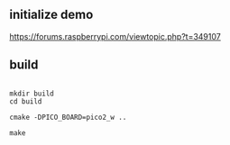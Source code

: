 

## initialize demo

https://forums.raspberrypi.com/viewtopic.php?t=349107


## build

```shell

mkdir build
cd build

cmake -DPICO_BOARD=pico2_w ..

make
```

